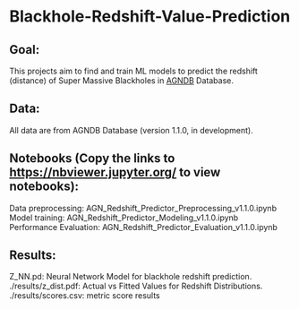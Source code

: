 # Blackhole-Redshift-Value-Prediction
## Goal:
This projects aim to find and train ML models to predict the redshift (distance) of Super Massive Blackholes in [AGNDB](https://github.com/blackbase-miami/blackbase) Database.

## Data:
All data are from AGNDB Database (version 1.1.0, in development).

## Notebooks (Copy the links to https://nbviewer.jupyter.org/ to view notebooks):
Data preprocessing: AGN_Redshift_Predictor_Preprocessing_v1.1.0.ipynb <br>
Model training: AGN_Redshift_Predictor_Modeling_v1.1.0.ipynb <br>
Performance Evaluation: AGN_Redshift_Predictor_Evaluation_v1.1.0.ipynb <br>

## Results:
Z_NN.pd: Neural Network Model for blackhole redshift prediction. <br>
./results/z_dist.pdf: Actual vs Fitted Values for Redshift Distributions. <br>
./results/scores.csv: metric score results <br>
